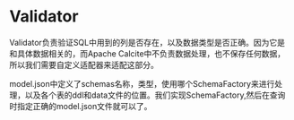 # Validator

Validator负责验证SQL中用到的列是否存在，以及数据类型是否正确。因为它是和具体数据相关的，而Apache Calcite中不负责数据处理，也不保存任何数据，所以我们需要自定义适配器来适配这部分。

model.json中定义了schemas名称，类型，使用哪个SchemaFactory来进行处理，以及各个表的ddl和data文件的位置。我们实现SchemaFactory,然后在查询时指定正确的model.json文件就可以了。